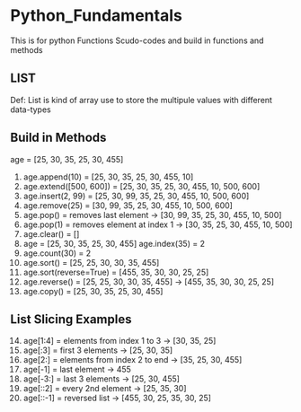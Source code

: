# Python_Fundamentals
This is for python Functions Scudo-codes and build in functions and methods
## LIST  
Def: List is kind of array use to store the multipule values with different data-types
## Build in Methods
age = [25, 30, 35, 25, 30, 455]

1) age.append(10) = [25, 30, 35, 25, 30, 455, 10]
2) age.extend([500, 600]) = [25, 30, 35, 25, 30, 455, 10, 500, 600]
3) age.insert(2, 99) = [25, 30, 99, 35, 25, 30, 455, 10, 500, 600]
4) age.remove(25) = [30, 99, 35, 25, 30, 455, 10, 500, 600]
5) age.pop() = removes last element → [30, 99, 35, 25, 30, 455, 10, 500]
6) age.pop(1) = removes element at index 1 → [30, 35, 25, 30, 455, 10, 500]
7) age.clear() = []
8) age = [25, 30, 35, 25, 30, 455]
   age.index(35) = 2
9) age.count(30) = 2
10) age.sort() = [25, 25, 30, 30, 35, 455]
11) age.sort(reverse=True) = [455, 35, 30, 30, 25, 25]
12) age.reverse() = [25, 25, 30, 30, 35, 455] → [455, 35, 30, 30, 25, 25]
13) age.copy() = [25, 30, 35, 25, 30, 455]

## List Slicing Examples

14) age[1:4] = elements from index 1 to 3 → [30, 35, 25]
15) age[:3] = first 3 elements → [25, 30, 35]
16) age[2:] = elements from index 2 to end → [35, 25, 30, 455]
17) age[-1] = last element → 455
18) age[-3:] = last 3 elements → [25, 30, 455]
19) age[::2] = every 2nd element → [25, 35, 30]
20) age[::-1] = reversed list → [455, 30, 25, 35, 30, 25]
